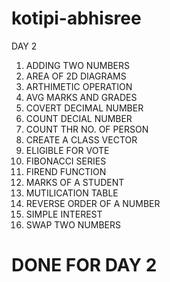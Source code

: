 # kotipi-abhisree
DAY 2
1. ADDING TWO NUMBERS
2. AREA OF 2D DIAGRAMS 
3. ARTHIMETIC OPERATION
4. AVG MARKS AND GRADES 
5. COVERT DECIMAL NUMBER 
6. COUNT DECIAL NUMBER
7. COUNT THR NO. OF PERSON 
8. CREATE A CLASS VECTOR 
9. ELIGIBLE FOR VOTE 
10. FIBONACCI SERIES
11. FIREND FUNCTION
12. MARKS OF A STUDENT 
13. MUTILICATION TABLE
14. REVERSE ORDER OF A NUMBER
15. SIMPLE INTEREST 
16. SWAP TWO NUMBERS
# DONE FOR DAY 2
